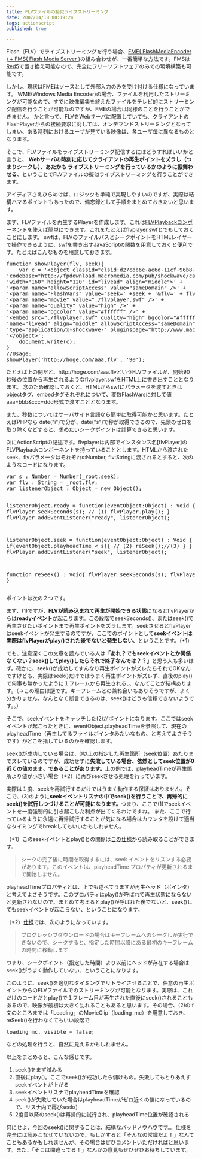 ```yaml
---
title: FLVファイルの擬似ライブストリーミング
date: 2007/04/18 00:19:24
tags: actionscript
published: true

---
```


<p>
Flash（FLV）でライブストリーミングを行う場合、<a href="http://www.adobe.com/jp/products/flashmediaserver/flashmediaencoder/">FME( FlashMediaEncoder ) + FMS( Flash Media Server )</a>の組み合わせが、一番簡単な方法です。FMSは<a href="http://www.osflash.org/red5">Red5</a>で置き換え可能なので、完全にフリーソフトウェアのみでの環境構築も可能です。
</p>

<p>しかし、現状はFMEはソースとして外部入力のみを受け付ける仕様になっています。
WME(Windows Media Encoder)の場合、ファイルを利用したストリーミングが可能なので、すでに映像編集を終えたファイルをテレビ的にストリーミング配信を行うことが可能なのですが、FMEの場合は同様のことを行うことができません。
かと言って、FLVをWebサーバに配置していても、クライアントのFlashPlayerからの接続要求に対しては、オンデマンドストリーミングとなってしまい、ある時刻におけるユーザが見ている映像は、各ユーザ毎に異なるものとなります。</p>

<p>
そこで、FLVファイルをライブストリーミング配信するにはどうすればいいかと言うと、
<strong>Webサーバの時刻に応じてクライアントの再生ポイントをズラし（つまりシークし）、あたかも
ライブストリーミングを行っているかのように振舞わせる</strong>、ということでFLVファイルの擬似ライブストリーミングを行うことができます。
</p>

<p>アイディアさえひらめけば、ロジックも単純で実現しやすいのですが、実際は結構ハマるポイントもあったので、備忘録として手順をまとめておきたいと思います。</p>

<p>
まず、FLVファイルを再生するPlayerを作成します。これは<a href="livedocs.adobe.com/flash/8_jp/main/00003476.html">FLVPlaybackコンポーネント</a>を使えば簡単にできます。これをたとえばflvplayer.swfとでもしておくことにします。
swfは、FLVのファイルパスとシークポイントをHTMLレイヤーで操作できるように、swfを書き出すJavaScriptの関数を用意しておくと便利です。たとえばこんなものを用意しておきます。
</p>

<p>
<pre>
function showPlayer(flv, seek){
	var c = '&lt;object classid="clsid:d27cdb6e-ae6d-11cf-96b8-444553540000" ' +
'codebase="http://fpdownload.macromedia.com/pub/shockwave/cabs/flash/swflash.cab#version=8,0,0,0" ' + 
'width="160" height="120" id="livead" align="middle"&gt;' + 
'&lt;param name="allowScriptAccess" value="sameDomain" /&gt;' + 
'&lt;param name="FlashVars" value="seek=' +seek + '&flv=' + flv + '" /&gt;' + 
'&lt;param name="movie" value="./flvplayer.swf" /&gt;' + 
'&lt;param name="quality" value="high" /&gt;' + 
'&lt;param name="bgcolor" value="#ffffff" /&gt;' + 
'&lt;embed src="./flvplayer.swf" quality="high" bgcolor="#ffffff" width="160" height="120" ' + 
'name="livead" align="middle" allowScriptAccess="sameDomain" FlashVars="seek=' + seek + '&flv=' + flv + '"' + 
'type="application/x-shockwave-" pluginspage="http://www.macromedia.com/go/getflashplayer" /&gt;' + 
'&lt;/object&gt;';
	document.write(c);
}
//Usage:
showPlayer('http://hoge.com/aaa.flv', '90');
</pre>
</p>

<p>
たとえば上の例だと、http://hoge.com/aaa.flvというFLVファイルが、開始90秒後の位置から再生されるようなflvplayer.swfをHTML上に書き出すこととなります。
念のため確認しておくと、HTMLからswfにパラメータを渡すときはobjectタグ、embedタグそれぞれについて、変数FlashVarsに対して値aaa=bbb&ccc=ddd形式で渡すこととなります。
</p>

<p>
また、秒数についてはサーバサイド言語なら簡単に取得可能かと思います。たとえばPHPなら
date("i")で分が、date("s")で秒が取得できるので、先頭のゼロを取り除くなどすると、求めたいシークポイントは計算できると思います。
</p>

<p>
次にActionScriptの記述です。flvplayerは内部でインスタンス名[flvPlayer]のFLVPlaybackコンポーネントを持っていることとします。HTMLから渡されたseek、flvパラメータはそれぞれs:Number, flv:Stringに渡されるとすると、次のようなコードになります。
</p>

<p>
<pre>
var s : Number = Number(_root.seek);
var flv : String = _root.flv;
var listenerObject : Object = new Object();

listenerObject.ready = function(eventObject:Object) : Void {
    flvPlayer.seekSeconds(s); // (1)
    flvPlayer.play();
}
flvPlayer.addEventListener("ready", listenerObject);

listenerObject.seek = function(eventObject:Object) : Void {
	if(eventObject.playheadTime < s){  // (2)
		reSeek();//(3)
	}
}
flvPlayer.addEventListener("seek", listenerObject);

function reSeek() : Void{
    flvPlayer.seekSeconds(s);
    flvPlayer.play();
}
</pre>
</p>

<p>ポイントは次の２つです。</p>

<p>
まず、(1)ですが、<strong>FLVが読み込まれて再生が開始できる状態</strong>になるとflvPlayerからは<strong>readyイベント</strong>が起こります。この段階でseekSeconds()、またはseek()で再生させたいポイントまで再生ポイントをズラします。seekさせるとflvPlayerはseekイベントが発生するのですが、ここでのポイントとして<strong>seekイベントは実際はflvPlayerがplay()された後でないと発生しない</strong>、ということです。（*1）
</p>

<p>でも、注意深くこの文章を読んでいる人は<strong>「あれ？でもseekイベントとか関係なくない？seek()してplay()したらそれで終了なんでは？？」</strong>と思う人も多いはず。確かに、seek()が成功してすんなり再生ポイントがズレたらそれでOKなんですけども、実際はseek()だけではうまく再生ポイントがズレず、直後のplay()で何事も無かったように１フレームから再生される、、なんてことが結構あります。（→この理由は謎です。キーフレームとの兼ね合いもありそうですが、よく分かりません。なんとなく断言できるのは、seek()はどうも信頼できないようです。。）</p>

<p>そこで、seekイベントをキャッチした(2)がポイントになります。ここではseekイベントが起こったときに、eventObject.playheadTimeを参照して、現在のplayheadTime（再生してるファイルポインタみたいなもの、と考えてよさそうです）がどこを指しているのかを確認します。</p>

<p>
seek()が成功している場合は、0以上の指定した再生箇所（seek位置）あたりまでズレているのですが、成功せずに<strong>失敗している場合、依然としてseek位置が0近くの値のまま、であることがあります。</strong>上の例では、playheadTimeが再生箇所より値が小さい場合（*2）に再びseekさせる処理を行っています。
</p>

<p>
実際は１度、seekを再試行するだけではうまく動作する保証はありません。そこで、(3)のように<strong>seekイベントリスナの中でseek()を行うことで、再帰的にseek()を試行しつづけることが可能になります。</strong>つまり、ここで(1)でseekイベントを一度強制的に引き起こした利点が出てくるわけですね。
また、ここで行っているように永遠に再帰試行することが気になる場合はカウンタを設けて適当なタイミングでbreakしてもいいかもしれません。
</p>

<p>（*1）このseekイベントとplay()との関係は<a href="http://livedocs.adobe.com/flash/8_jp/main/00003595.html ">この仕様</a>から読み取ることができます。</p>

<blockquote>シークの完了後に時間を取得するには、seek イベントをリスンする必要があります。このイベントは、playheadTime プロパティが更新されるまで開始しません。
</blockquote>

<p>
playheadTimeプロパティとは、上でも述べてうますが再生ヘッド（ポインタ）と考えてよさそうです。このプロパティはplay()が呼ばれて再生状態にならないと更新されないので、まとめて考えるとplay()が呼ばれた後でないと、seek()してもseekイベントが起こらない、ということになります。
</p>

<p>
（*2）<a href="http://livedocs.adobe.com/flash/8_jp/main/00003594.html">仕様</a>では、次のようになっています。</p>

<blockquote>プログレッシブダウンロードの場合はキーフレームへのシークしか実行できないので、シークすると、指定した時間以降にある最初のキーフレームの時間に移動します 
</blockquote>

<p>
つまり、シークポイント（指定した時間）より以前にヘッドが存在する場合はseek()がうまく動作していない、ということになります。
</p>

<p>このように、seek()を適切なタイミングでリトライさせることで、任意の再生ポイントからのFLVファイルでのストリーミングが可能となります。実際は、これだけのコードだとplay()で１フレーム目が再生された直後にseek()されることもあるので、映像が最初は大きく乱れることもあると思います。その場合、(2)のif文のところまでは「Loading」のMovieClip（loading_mc）を用意しておき、reSeek()を行わなくてもいい段階で
</p>

<p>
<pre>
loading_mc._visible = false;
</pre>
</p>

<p>
などの処理を行うと、自然に見えるかもしれません。
</p>

<p>以上をまとめると、こんな感じです。</p>

<p>
<ol>
<li>seek()をまず試みる</li>
<li>直後にplay()。ここでseek()が成功したら儲けもの。失敗してもとりあえずseekイベントが上がる</li>
<li>seekイベントリスナでplayheadTimeを確認</li>
<li>seek()が失敗していた場合はplayheadTimeがゼロ近くの値になっているので、リスナ内で再びseek()</li>
<li>2度目以降のseek()は再帰的に試行され、playheadTime位置が確認される</li>
</ol>
</p>

<p>何にせよ、今回のseek()に関することは、結構なバッドノウハウです。。仕様を完全には読みこなせていないので、もしかすると「そんなの常識だよ！」なんてこともあるかもしれませんが、その場合はぜひコメントいただければと思います。また、「そこは間違ってる！」なんかの意見もぜひぜひお待ちしています。</p>
